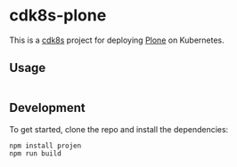 # cdk8s-plone

This is a [cdk8s](https://cdk8s.io) project for deploying [Plone](https://plone.org) on Kubernetes.

## Usage

```bash

```

## Development

To get started, clone the repo and install the dependencies:

```bash
npm install projen
npm run build
```